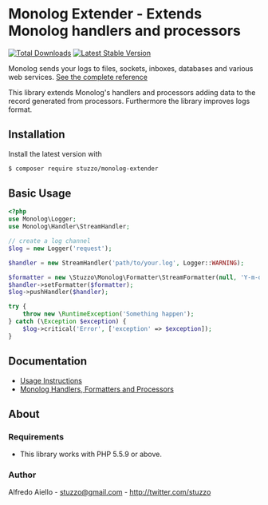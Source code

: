 # Monolog Extender - Extends Monolog handlers and processors

[![Total Downloads](https://img.shields.io/packagist/dt/stuzzo/monolog-extender.svg)](https://packagist.org/packages/stuzzo/logger)
[![Latest Stable Version](https://img.shields.io/packagist/v/stuzzo/monolog-extender.svg)](https://packagist.org/packages/stuzzo/logger)

Monolog sends your logs to files, sockets, inboxes, databases and various
web services. [See the complete reference](https://github.com/Seldaek/monolog)

This library extends Monolog's handlers and processors adding data to the record generated from processors.
Furthermore the library improves logs format. 

## Installation

Install the latest version with

```bash
$ composer require stuzzo/monolog-extender
```

## Basic Usage

```php
<?php
use Monolog\Logger;
use Monolog\Handler\StreamHandler;

// create a log channel
$log = new Logger('request');

$handler = new StreamHandler('path/to/your.log', Logger::WARNING);

$formatter = new \Stuzzo\Monolog\Formatter\StreamFormatter(null, 'Y-m-d H:i:s');
$handler->setFormatter($formatter);
$log->pushHandler($handler);

try {
    throw new \RuntimeException('Something happen');
} catch (\Exception $exception) {
    $log->critical('Error', ['exception' => $exception]);
}
```

## Documentation

- [Usage Instructions](doc/README.md)
- [Monolog Handlers, Formatters and Processors](https://github.com/Seldaek/monolog/blob/master/doc/02-handlers-formatters-processors.md)

## About

### Requirements

- This library works with PHP 5.5.9 or above.

### Author

Alfredo Aiello - <stuzzo@gmail.com> - <http://twitter.com/stuzzo>
